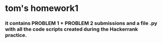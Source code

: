 # tom's homework1

### it contains PROBLEM 1 + PROBLEM 2  submissions and a file .py with all the code scripts created during the Hackerrank practice.

